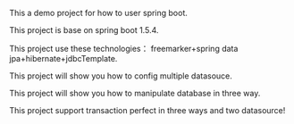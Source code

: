 This a demo project for how to user spring boot.

This project is base on spring boot 1.5.4.

This project use these technologies： freemarker+spring data jpa+hibernate+jdbcTemplate.

This project will show you how to config multiple datasouce.

This project will show you how to manipulate database in three way.

This project support transaction perfect in three ways and two datasource!
